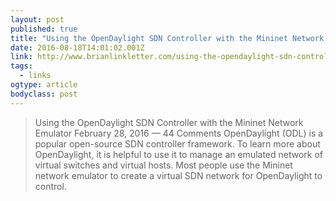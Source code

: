 ```yaml
---
layout: post 
published: true 
title: "Using the OpenDaylight SDN Controller with the Mininet Network Emulator | Open-Source Routing and Network Simulation" 
date: 2016-08-18T14:01:02.001Z 
link: http://www.brianlinkletter.com/using-the-opendaylight-sdn-controller-with-the-mininet-network-emulator/ 
tags:
  - links
ogtype: article 
bodyclass: post 
---
```


> Using the OpenDaylight SDN Controller with the Mininet Network Emulator
February 28, 2016 — 44 Comments
OpenDaylight (ODL) is a popular open-source SDN controller framework. To learn more about OpenDaylight, it is helpful to use it to manage an emulated network of virtual switches and virtual hosts. Most people use the Mininet network emulator to create a virtual SDN network for OpenDaylight to control.